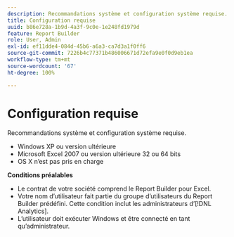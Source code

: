 ```yaml
---
description: Recommandations système et configuration système requise.
title: Configuration requise
uuid: b86e728a-1b9d-4a3f-9c0e-1e248fd1979d
feature: Report Builder
role: User, Admin
exl-id: ef11dde4-084d-45b6-a6a3-ca7d3a1f0ff6
source-git-commit: 7226b4c77371b486006671d72efa9e0f0d9eb1ea
workflow-type: tm+mt
source-wordcount: '67'
ht-degree: 100%

---
```


# Configuration requise

Recommandations système et configuration système requise.

* Windows XP ou version ultérieure
* Microsoft Excel 2007 ou version ultérieure 32 ou 64 bits
* OS X n’est pas pris en charge

**Conditions préalables**

* Le contrat de votre société comprend le Report Builder pour Excel.
* Votre nom d’utilisateur fait partie du groupe d’utilisateurs du Report Builder prédéfini. Cette condition inclut les administrateurs d’[!DNL Analytics].
* L’utilisateur doit exécuter Windows et être connecté en tant qu’administrateur.
